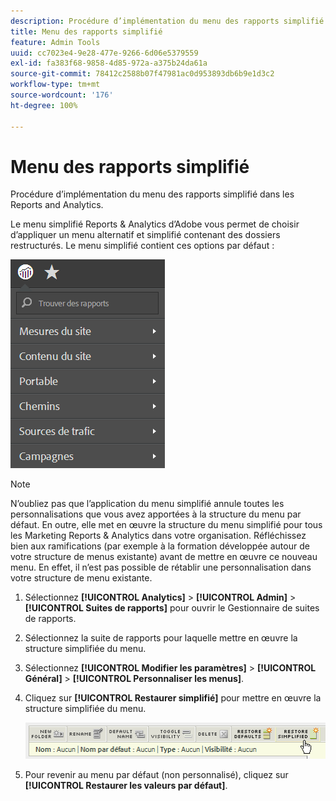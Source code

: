 ```yaml
---
description: Procédure d’implémentation du menu des rapports simplifié dans les Reports and Analytics.
title: Menu des rapports simplifié
feature: Admin Tools
uuid: cc7023e4-9e28-477e-9266-6d06e5379559
exl-id: fa383f68-9858-4d85-972a-a375b24da61a
source-git-commit: 78412c2588b07f47981ac0d953893db6b9e1d3c2
workflow-type: tm+mt
source-wordcount: '176'
ht-degree: 100%

---
```


# Menu des rapports simplifié

Procédure d’implémentation du menu des rapports simplifié dans les Reports and Analytics.

Le menu simplifié Reports &amp; Analytics d’Adobe vous permet de choisir d’appliquer un menu alternatif et simplifié contenant des dossiers restructurés. Le menu simplifié contient ces options par défaut :

![](assets/simplified-menu.png)

>[!NOTE]
>
>N’oubliez pas que l’application du menu simplifié annule toutes les personnalisations que vous avez apportées à la structure du menu par défaut. En outre, elle met en œuvre la structure du menu simplifié pour tous les Marketing Reports &amp; Analytics dans votre organisation. Réfléchissez bien aux ramifications (par exemple à la formation développée autour de votre structure de menus existante) avant de mettre en œuvre ce nouveau menu. En effet, il n’est pas possible de rétablir une personnalisation dans votre structure de menu existante.

1. Sélectionnez **[!UICONTROL Analytics]** > **[!UICONTROL Admin]** > **[!UICONTROL Suites de rapports]** pour ouvrir le Gestionnaire de suites de rapports.
1. Sélectionnez la suite de rapports pour laquelle mettre en œuvre la structure simplifiée du menu.
1. Sélectionnez **[!UICONTROL Modifier les paramètres]** > **[!UICONTROL Général]** > **[!UICONTROL Personnaliser les menus]**.
1. Cliquez sur **[!UICONTROL Restaurer simplifié]** pour mettre en œuvre la structure simplifiée du menu.

   ![](assets/restore-simplified.png)

1. Pour revenir au menu par défaut (non personnalisé), cliquez sur **[!UICONTROL Restaurer les valeurs par défaut]**.
